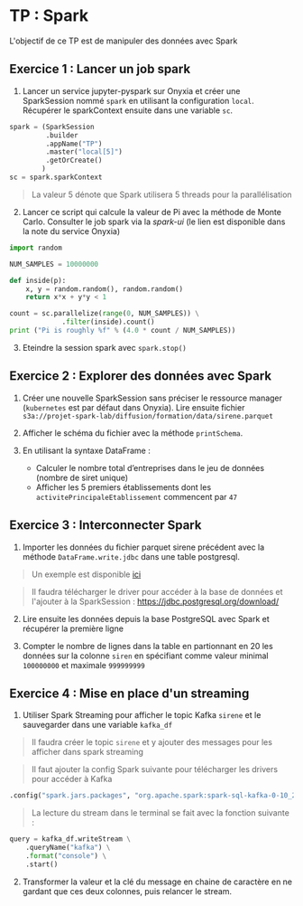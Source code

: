 # TP : Spark

L'objectif de ce TP est de manipuler des données avec Spark


## Exercice 1 : Lancer un job spark

1. Lancer un service jupyter-pyspark sur Onyxia et créer une SparkSession nommé `spark` en utilisant la configuration `local`. Récupérer le sparkContext ensuite dans une variable `sc`.

```python
spark = (SparkSession
         .builder
         .appName("TP")
         .master("local[5]")
         .getOrCreate()
        )
sc = spark.sparkContext
```

> La valeur 5 dénote que Spark utilisera 5 threads pour la parallélisation

2. Lancer ce script qui calcule la valeur de Pi avec la méthode de Monte Carlo. Consulter le job spark via la *spark-ui* (le lien est disponible dans la note du service Onyxia)

```python
import random

NUM_SAMPLES = 10000000

def inside(p):
    x, y = random.random(), random.random()
    return x*x + y*y < 1

count = sc.parallelize(range(0, NUM_SAMPLES)) \
             .filter(inside).count()
print ("Pi is roughly %f" % (4.0 * count / NUM_SAMPLES))
```

3. Eteindre la session spark avec `spark.stop()`


## Exercice 2 : Explorer des données avec Spark

1. Créer une nouvelle SparkSession sans préciser le ressource manager (`kubernetes` est par défaut dans Onyxia). Lire ensuite fichier `s3a://projet-spark-lab/diffusion/formation/data/sirene.parquet`

2. Afficher le schéma du fichier avec la méthode `printSchema`.
3. En utilisant la syntaxe DataFrame :
   - Calculer le nombre total d’entreprises dans le jeu de données (nombre de siret unique)
   - Afficher les 5 premiers établissements dont les `activitePrincipaleEtablissement` commencent par `47`


## Exercice 3 : Interconnecter Spark

1. Importer les données du fichier parquet sirene précédent avec la méthode `DataFrame.write.jdbc` dans une table postgresql.

> Un exemple est disponible [ici](https://spark.apache.org/docs/3.5.3/sql-data-sources-jdbc.html)

> Il faudra télécharger le driver pour accéder à la base de données et l'ajouter à la SparkSession : https://jdbc.postgresql.org/download/


2. Lire ensuite les données depuis la base PostgreSQL avec Spark et récupérer la première ligne

3. Compter le nombre de lignes dans la table en partionnant en 20 les données sur la colonne `siren` en spécifiant comme valeur minimal `100000000` et maximale
`999999999`

## Exercice 4 : Mise en place d'un streaming

1. Utiliser Spark Streaming pour afficher le topic Kafka `sirene` et le sauvegarder dans une variable `kafka_df`

> Il faudra créer le topic `sirene` et y ajouter des messages pour les afficher dans spark streaming

> Il faut ajouter la config Spark suivante pour télécharger les drivers pour accéder à Kafka

```python
.config("spark.jars.packages", "org.apache.spark:spark-sql-kafka-0-10_2.12:3.5.3")
```

> La lecture du stream dans le terminal se fait avec la fonction suivante :

```python
query = kafka_df.writeStream \
    .queryName("kafka") \
    .format("console") \
    .start()
```

2. Transformer la valeur et la clé du message en chaine de caractère en ne gardant que ces deux colonnes, puis relancer le stream.